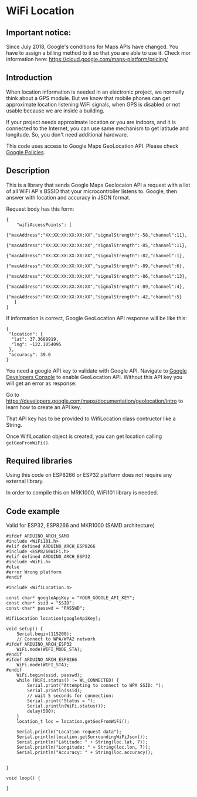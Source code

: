 # WiFi Location

## Important notice:
Since July 2018, Google's conditions for Maps APIs have changed. You have to assign a billing method to it so that you are able to use it. Check mor information here: https://cloud.google.com/maps-platform/pricing/

## Introduction
When location information is needed in an electronic project, we normally think about a GPS module. But we know that mobile phones can get approximate location listening WiFi signals, when GPS is disabled or not usable because we are inside a building.

If your project needs approximate location or you are indoors, and it is connected to the Internet, you can use same mechanism to get latitude and longitude. So, you don't need additional hardware.

This code uses access to Google Maps GeoLocation API. Please check [Google Policies](https://developers.google.com/maps/documentation/geolocation/policies).

## Description
This is a library that sends Google Maps Geolocaion API a request with a list of all WiFi AP's BSSID that your microcontroller listens to. Google, then answer with location and accuracy in JSON format.

Request body has this form:

```
{
	"wifiAccessPoints": [
		{"macAddress":"XX:XX:XX:XX:XX:XX","signalStrength":-58,"channel":11},
		{"macAddress":"XX:XX:XX:XX:XX:XX","signalStrength":-85,"channel":11},
		{"macAddress":"XX:XX:XX:XX:XX:XX","signalStrength":-82,"channel":1},
		{"macAddress":"XX:XX:XX:XX:XX:XX","signalStrength":-89,"channel":6},
		{"macAddress":"XX:XX:XX:XX:XX:XX","signalStrength":-86,"channel":13},
		{"macAddress":"XX:XX:XX:XX:XX:XX","signalStrength":-89,"channel":4},
		{"macAddress":"XX:XX:XX:XX:XX:XX","signalStrength":-42,"channel":5}
   ]
}
```
If information is correct, Google GeoLocation API response will be like this:

```
{
 "location": {
  "lat": 37.3689919,
  "lng": -122.1054095
 },
 "accuracy": 39.0
}
```

You need a google API key to validate with Google API. Navigate to [Google Developers Console](https://console.developers.google.com/apis) to enable GeoLocation API. Without this API key you will get an error as response.

Go to https://developers.google.com/maps/documentation/geolocation/intro to learn how to create an API key.

That API key has to be provided to WifiLocation class contructor like a String.

Once WifiLocation object is created, you can get location calling `getGeoFromWiFi()`.

## Required libraries

Using this code on ESP8266 or ESP32 platform does not require any external library.

In order to compile this on MRK1000, WiFi101 library is needed.

## Code example

Valid for ESP32, ESP8266 and MKR1000 (SAMD architecture)

```Arduino
#ifdef ARDUINO_ARCH_SAMD
#include <WiFi101.h>
#elif defined ARDUINO_ARCH_ESP8266
#include <ESP8266WiFi.h>
#elif defined ARDUINO_ARCH_ESP32
#include <WiFi.h>
#else
#error Wrong platform
#endif 

#include <WifiLocation.h>

const char* googleApiKey = "YOUR_GOOGLE_API_KEY";
const char* ssid = "SSID";
const char* passwd = "PASSWD";

WifiLocation location(googleApiKey);

void setup() {
    Serial.begin(115200);
    // Connect to WPA/WPA2 network
#ifdef ARDUINO_ARCH_ESP32
    WiFi.mode(WIFI_MODE_STA);
#endif
#ifdef ARDUINO_ARCH_ESP8266
    WiFi.mode(WIFI_STA);
#endif
    WiFi.begin(ssid, passwd);
    while (WiFi.status() != WL_CONNECTED) {
        Serial.print("Attempting to connect to WPA SSID: ");
        Serial.println(ssid);
        // wait 5 seconds for connection:
        Serial.print("Status = ");
        Serial.println(WiFi.status());
        delay(500);
    }
    location_t loc = location.getGeoFromWiFi();

    Serial.println("Location request data");
    Serial.println(location.getSurroundingWiFiJson());
    Serial.println("Latitude: " + String(loc.lat, 7));
    Serial.println("Longitude: " + String(loc.lon, 7));
    Serial.println("Accuracy: " + String(loc.accuracy));


}

void loop() {

}
```
